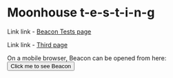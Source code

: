 <script type="text/javascript">!function(e,t,n){function a(){var e=t.getElementsByTagName("script")[0],n=t.createElement("script");n.type="text/javascript",n.async=!0,n.src="https://beacon-v2.helpscout.net",e.parentNode.insertBefore(n,e)}if(e.Beacon=n=function(t,n,a){e.Beacon.readyQueue.push({method:t,options:n,data:a})},n.readyQueue=[],"complete"===t.readyState)return a();e.attachEvent?e.attachEvent("onload",a):e.addEventListener("load",a,!1)}(window,document,window.Beacon||function(){});</script>
<script type="text/javascript">window.Beacon('init', '38f4b4ff-9b87-4e70-93ee-f26b50999142');
Beacon('config', {
hideFABOnMobile: true
});
Beacon('identify', {
  companyid = 5678
  })
</script>

<script>
  Beacon('show-message', 'f52cd1d7-426a-4ea9-8fff-cf26f74733ff', { force:true } )
</script>


# Moonhouse t-e-s-t-i-n-g

Link link - [Beacon Tests page](https://paolapaoli.github.io/beacon-tests)  

Link link - [Third page](https://paolapaoli.github.io/third-page)  

On a mobile browser, Beacon can be opened from here:
<button type="button" id="beacon" onclick="return Beacon('open')">Click me to see Beacon</button>
